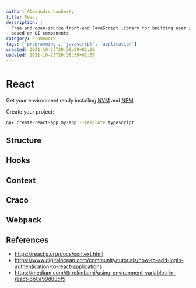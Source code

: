```yaml
---
author: Alexandre Lamberty
title: React
description: |
  Free and open-source front-end JavaScript library for building user interfaces
  based on UI components
category: Framework
tags: ['programming', 'javascript', 'application']
created: 2021-10-23T20:38:59+02:00
updated: 2021-10-23T20:38:59+02:00
---
```


# React

Get your environment ready installing [NVM]() and [NPM]().

Create your project:

```bash
npx create-react-app my-app --template typescript
```

## Structure

## Hooks

## Context

## Craco

## Webpack

## References

- <https://reactjs.org/docs/context.html>
- <https://www.digitalocean.com/community/tutorials/how-to-add-login-authentication-to-react-applications>
- <https://medium.com/@trekinbami/using-environment-variables-in-react-6b0a99d83cf5>
